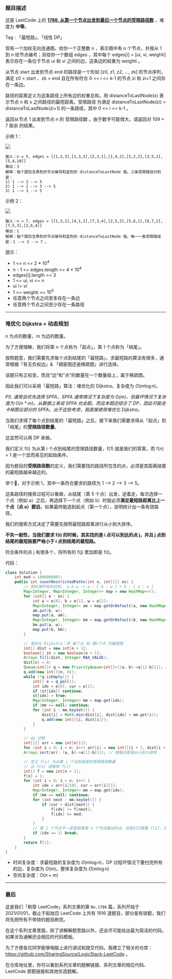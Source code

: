 ### 题目描述

这是 LeetCode 上的 **[1786. 从第一个节点出发到最后一个节点的受限路径数](https://leetcode-cn.com/problems/number-of-restricted-paths-from-first-to-last-node/solution/xiang-jie-dui-you-hua-dijkstra-dong-tai-i6j0d/)** ，难度为 **中等**。

Tag : 「最短路」、「线性 DP」




现有一个加权无向连通图。给你一个正整数 n ，表示图中有 n 个节点，并按从 1 到 n 给节点编号；另给你一个数组 edges ，其中每个 edges[i] = [ui, vi, weighti] 表示存在一条位于节点 ui 和 vi 之间的边，这条边的权重为 weighti 。

从节点 start 出发到节点 end 的路径是一个形如 [z0, z1, z2, ..., zk] 的节点序列，满足 z0 = start 、zk = end 且在所有符合 0 <= i <= k-1 的节点 zi 和 zi+1 之间存在一条边。

路径的距离定义为这条路径上所有边的权重总和。用 distanceToLastNode(x) 表示节点 n 和 x 之间路径的最短距离。受限路径 为满足 distanceToLastNode(zi) > distanceToLastNode(zi+1) 的一条路径，其中 0 <= i <= k-1 。

返回从节点 1 出发到节点 n 的 受限路径数 。由于数字可能很大，请返回对 109 + 7 取余 的结果。

示例 1：

![](https://assets.leetcode-cn.com/aliyun-lc-upload/uploads/2021/03/07/restricted_paths_ex1.png)

```
输入：n = 5, edges = [[1,2,3],[1,3,3],[2,3,1],[1,4,2],[5,2,2],[3,5,1],[5,4,10]]
输出：3
解释：每个圆包含黑色的节点编号和蓝色的 distanceToLastNode 值。三条受限路径分别是：
1) 1 --> 2 --> 5
2) 1 --> 2 --> 3 --> 5
3) 1 --> 3 --> 5
```
示例 2：

![](https://assets.leetcode-cn.com/aliyun-lc-upload/uploads/2021/03/07/restricted_paths_ex22.png)

```
输入：n = 7, edges = [[1,3,1],[4,1,2],[7,3,4],[2,5,3],[5,6,1],[6,7,2],[7,5,3],[2,6,4]]
输出：1
解释：每个圆包含黑色的节点编号和蓝色的 distanceToLastNode 值。唯一一条受限路径是：1 --> 3 --> 7 。
```

提示：
* 1 <= n <= 2 * $10^4$
* n - 1 <= edges.length <= 4 * $10^4$
* edges[i].length == 3
* 1 <= ui, vi <= n
* ui != vi
* 1 <= weighti <= $10^5$
* 任意两个节点之间至多存在一条边
* 任意两个节点之间至少存在一条路径

---

### 堆优化 Dijkstra + 动态规划

n 为点的数量，m 为边的数量。

为了方便理解，我们将第 n 个点称为「起点」，第 1 个点称为「结尾」。

按照题意，我们需要先求每个点到结尾的「最短路」，求最短路的算法有很多，通常根据「有无负权边」& 「稠密图还是稀疏图」进行选择。

该题只有正权变，而且”边“和”点“的数量在一个数量级上，属于稀疏图。

因此我们可以采用「最短路」算法：堆优化的 Dijkstra，复杂度为 $O(m\log{n})$。

*PS. 通常会优先选择 SPFA，SPFA 通常情况下复杂度为 $O(m)$，但最坏情况下复杂度为 $O(n*m)$。从数据上来说 SPFA 也会超，而且本题还结合了 DP，因此可能会卡掉图论部分的 SPFA。出于这些考虑，我直接使用堆优化 Dijkstra。*

当我们求得了每个点到结尾的「最短路」之后，接下来我们需要求得从「起点」到「结尾」的**受限路径数量**。

这显然可以用 DP 来做。

我们定义 f(i) 为从第 i 个点到结尾的受限路径数量，f(1) 就是我们的答案，而 f(n) = 1 是一个显而易见的起始条件。

因为题目的**受限路径数**的定义，我们需要找的路径所包含的点，必须是其距离结尾的最短路越来越近的。

举个🌰，对于示例 1，其中一条符合要求的路径为 1 --> 2 --> 3 --> 5。

这条路径的搜索过程可以看做，从结尾（第 5 个点）出发，逆着走，每次选择一个点（例如 a）之后，再选择下一个点（例如 b）时就必须**满足最短路距离比上一个点（点 a）要远**，如果最终能选到起点（第一个点），说明统计出一条有效路径。

我们的搜索方式决定了需要先按照最短路距离进行从小到大排序。

**不失一般性，当我们要求 f(i) 的时候，其实找的是 i 点可以到达的点 j，并且 j 点到结尾的最短路要严格小于 i 点到结尾的最短路。**

符合条件的点 j 有很多个，将所有的 f(j) 累加即是 f(i)。

代码：
```java
class Solution {
    int mod = 1000000007;
    public int countRestrictedPaths(int n, int[][] es) {
        // 预处理所有的边权。 a b w -> a : { b : w } + b : { a : w }
        Map<Integer, Map<Integer, Integer>> map = new HashMap<>(); 
        for (int[] e : es) {
            int a = e[0], b = e[1], w = e[2];
            Map<Integer, Integer> am = map.getOrDefault(a, new HashMap<Integer, Integer>());
            am.put(b, w);
            map.put(a, am);
            Map<Integer, Integer> bm = map.getOrDefault(b, new HashMap<Integer, Integer>());
            bm.put(a, w);
            map.put(b, bm);
        }

        // 堆优化 Dijkstra：求 每个点 到 第n个点 的最短路
        int[] dist = new int[n + 1];
        boolean[] st = new boolean[n + 1];
        Arrays.fill(dist, Integer.MAX_VALUE);
        dist[n] = 0;
        Queue<int[]> q = new PriorityQueue<int[]>((a, b)->a[1]-b[1]); // 点编号，点距离。根据点距离从小到大
        q.add(new int[]{n, 0});
        while (!q.isEmpty()) {
            int[] e = q.poll();
            int idx = e[0], cur = e[1];
            if (st[idx]) continue;
            st[idx] = true;
            Map<Integer, Integer> mm = map.get(idx);
            if (mm == null) continue;
            for (int i : mm.keySet()) {
                dist[i] = Math.min(dist[i], dist[idx] + mm.get(i));
                q.add(new int[]{i, dist[i]});
            }
        }

        // dp 过程
        int[][] arr = new int[n][2];
        for (int i = 0; i < n; i++) arr[i] = new int[]{i + 1, dist[i + 1]}; // 点编号，点距离
        Arrays.sort(arr, (a, b)->a[1]-b[1]); // 根据点距离从小到大排序

        // 定义 f(i) 为从第 i 个点到结尾的受限路径数量
        // 从 f[n] 递推到 f[1]
        int[] f = new int[n + 1]; 
        f[n] = 1;
        for (int i = 0; i < n; i++) {
            int idx = arr[i][0], cur = arr[i][1];
            Map<Integer, Integer> mm = map.get(idx);
            if (mm == null) continue;
            for (int next : mm.keySet()) {
                if (cur > dist[next]) {
                    f[idx] += f[next];
                    f[idx] %= mod;
                }
            }
            // 第 1 个节点不一定是距离第 n 个节点最远的点，但我们只需要 f[1]，可以直接跳出循环
            if (idx == 1) break;
        }
        return f[1];
    }
}
```
* 时间复杂度：求最短路的复杂度为 $O(m\log{n})$，DP 过程坏情况下要扫完所有的边，复杂度为 $O(m)$。整体复杂度为 $O(m\log{n})$
* 空间复杂度：$O(n + m)$

---

### 最后

这是我们「刷穿 LeetCode」系列文章的第 `No.1786` 篇，系列开始于 2021/01/01，截止于起始日 LeetCode 上共有 1916 道题目，部分是有锁题，我们将先把所有不带锁的题目刷完。

在这个系列文章里面，除了讲解解题思路以外，还会尽可能给出最为简洁的代码。如果涉及通解还会相应的代码模板。

为了方便各位同学能够电脑上进行调试和提交代码，我建立了相关的仓库：https://github.com/SharingSource/LogicStack-LeetCode 。

在仓库地址里，你可以看到系列文章的题解链接、系列文章的相应代码、LeetCode 原题链接和其他优选题解。

